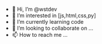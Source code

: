 - 👋 Hi, I’m @wstdev
- 👀 I’m interested in [js,html,css,py]
- 🌱 I’m currently learning code
- 💞️ I’m looking to collaborate on ...
- 📫 How to reach me ...

<!---
wstdev/wstdev is a ✨ special ✨ repository because its `README.md` (this file) appears on your GitHub profile.
You can click the Preview link to take a look at your changes.
--->
